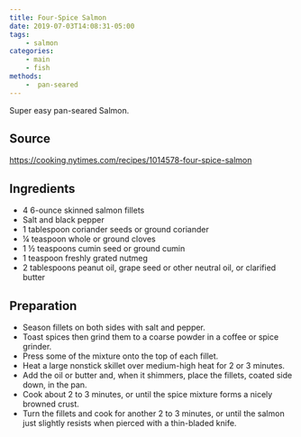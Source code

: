 ```yaml
---
title: Four-Spice Salmon
date: 2019-07-03T14:08:31-05:00
tags:
    - salmon
categories: 
    - main
    - fish
methods:
    -  pan-seared
---
```

Super easy pan-seared Salmon.

## Source

https://cooking.nytimes.com/recipes/1014578-four-spice-salmon

## Ingredients

-   4 6-ounce skinned salmon fillets
-   Salt and black pepper
-   1 tablespoon coriander seeds or ground coriander
-   ¼ teaspoon whole or ground cloves
-   1 ½ teaspoons cumin seed or ground cumin
-   1 teaspoon freshly grated nutmeg
-   2 tablespoons peanut oil, grape seed or other neutral oil, or
    clarified butter

## Preparation

-   Season fillets on both sides with salt and pepper.
-   Toast spices then grind them to a coarse powder in a coffee or spice
    grinder.
-   Press some of the mixture onto the top of each fillet.
-   Heat a large nonstick skillet over medium-high heat for 2 or 3
    minutes.
-   Add the oil or butter and, when it shimmers, place the fillets,
    coated side down, in the pan.
-   Cook about 2 to 3 minutes, or until the spice mixture forms a nicely
    browned crust.
-   Turn the fillets and cook for another 2 to 3 minutes, or until the
    salmon just slightly resists when pierced with a thin-bladed knife.
